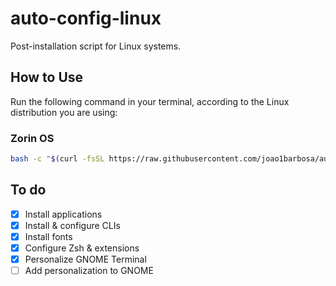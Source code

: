 # auto-config-linux

Post-installation script for Linux systems.

## How to Use

Run the following command in your terminal, according to the Linux distribution you are using:

### Zorin OS

```bash
bash -c "$(curl -fsSL https://raw.githubusercontent.com/joao1barbosa/auto-config-linux/main/zorin_os.sh)"
```

## To do

- [x] Install applications  
- [x] Install & configure CLIs  
- [x] Install fonts  
- [x] Configure Zsh & extensions  
- [x] Personalize GNOME Terminal  
- [ ] Add personalization to GNOME
